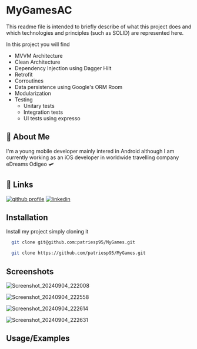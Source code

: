 
# MyGamesAC

This readme file is intended to briefly describe of what this project does and which technologies and principles (such as SOLID) are represented here.

In this project you will find 
- MVVM Architecture
- Clean Architecture
- Dependency Injection using Dagger Hilt
- Retrofit
- Corroutines
- Data persistence using Google's ORM Room
- Modularization
- Testing
    - Unitary tests
    - Integration tests
    - UI tests using expresso




## 🚀 About Me
I'm a young mobile developer mainly intered in Android although I am currently working as an iOS developer in worldwide travelling company eDreams Odigeo 🛩️


## 🔗 Links
[![github profile](https://img.shields.io/badge/github-572364?style=for-the-badge&logo=github&logoColor=white)](https://github.com/patriesp95)
[![linkedin](https://img.shields.io/badge/linkedin-0A66C2?style=for-the-badge&logo=linkedin&logoColor=white)](https://www.linkedin.com/in/patricia-martinez-espert-7470291a7/)


## Installation

Install my project simply cloning it 

```bash
  git clone git@github.com:patriesp95/MyGames.git
```

```bash
  git clone https://github.com/patriesp95/MyGames.git
```

## Screenshots

![Screenshot_20240904_222008](https://github.com/user-attachments/assets/89bf4133-8831-4596-9d80-c51f53ece915)

![Screenshot_20240904_222558](https://github.com/user-attachments/assets/2ac19946-0de3-45a6-a46e-c0f1b72652f1)

![Screenshot_20240904_222614](https://github.com/user-attachments/assets/350bbcef-8bfe-44b8-aaad-5cc1168ee1d1)

![Screenshot_20240904_222631](https://github.com/user-attachments/assets/0b059d34-eefa-4e8f-9a16-c51af73f01b3)


## Usage/Examples


